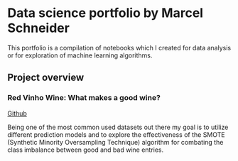# Data science portfolio by Marcel Schneider

This portfolio is a compilation of notebooks which I created for data analysis or for exploration of machine learning algorithms.

## Project overview

### Red Vinho Wine: What makes a good wine?

[Github](https://github.com/Marcel707/Portfolio/blob/master/Notebooks/red_vinho_verde_wine_quality.ipynb)

Being one of the most common used datasets out there my goal is to utilize different prediction models and to explore the effectiveness of the SMOTE (Synthetic Minority Oversampling Technique) algorithm for combating the class imbalance between good and bad wine entries.
